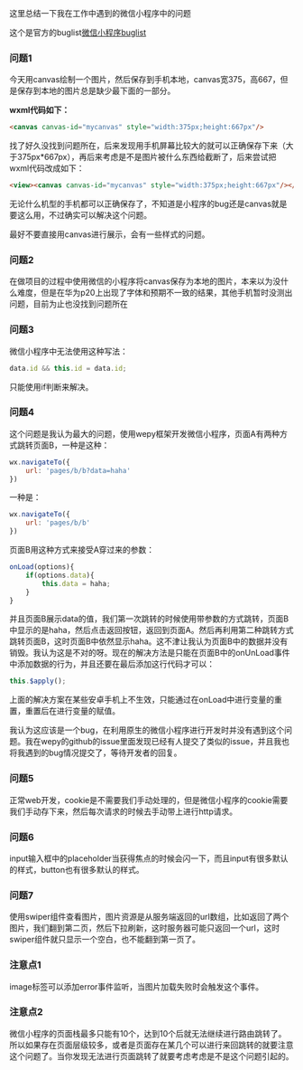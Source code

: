 这里总结一下我在工作中遇到的微信小程序中的问题

这个是官方的buglist[微信小程序buglist](https://developers.weixin.qq.com/community/develop/buglist)

### 问题1

今天用canvas绘制一个图片，然后保存到手机本地，canvas宽375，高667，但是保存到本地的图片总是缺少最下面的一部分。

**wxml代码如下：**

```html
<canvas canvas-id="mycanvas" style="width:375px;height:667px"/>
```

找了好久没找到问题所在，后来发现用手机屏幕比较大的就可以正确保存下来（大于375px*667px），再后来考虑是不是图片被什么东西给截断了，后来尝试把wxml代码改成如下：

```html
<view><canvas canvas-id="mycanvas" style="width:375px;height:667px"/></view>
```

无论什么机型的手机都可以正确保存了，不知道是小程序的bug还是canvas就是要这么用，不过确实可以解决这个问题。

最好不要直接用canvas进行展示，会有一些样式的问题。

### 问题2

在做项目的过程中使用微信的小程序将canvas保存为本地的图片，本来以为没什么难度，但是在华为p20上出现了字体和预期不一致的结果，其他手机暂时没测出问题，目前为止也没找到问题所在

### 问题3

微信小程序中无法使用这种写法：

```js
data.id && this.id = data.id;
```

只能使用if判断来解决。

### 问题4

这个问题是我认为最大的问题，使用wepy框架开发微信小程序，页面A有两种方式跳转页面B，一种是这种：

```js
wx.navigateTo({
    url: 'pages/b/b?data=haha'
})
```

一种是：

```js
wx.navigateTo({
    url: 'pages/b/b'
})
```

页面B用这种方式来接受A穿过来的参数：

```js
onLoad(options){
    if(options.data){
        this.data = haha;
    }
}
```

并且页面B展示data的值，我们第一次跳转的时候使用带参数的方式跳转，页面B中显示的是haha，然后点击返回按钮，返回到页面A。然后再利用第二种跳转方式跳转页面B，这时页面B中依然显示haha。这不津让我认为页面B中的数据并没有销毁。我认为这是不对的呀。现在的解决方法是只能在页面B中的onUnLoad事件中添加数据的行为，并且还要在最后添加这行代码才可以：

```js
this.$apply();
```

上面的解决方案在某些安卓手机上不生效，只能通过在onLoad中进行变量的重置，重置后在进行变量的赋值。

我认为这应该是一个bug，在利用原生的微信小程序进行开发时并没有遇到这个问题。我在wepy的github的issue里面发现已经有人提交了类似的issue，并且我也将我遇到的bug情况提交了，等待开发者的回复。

### 问题5

正常web开发，cookie是不需要我们手动处理的，但是微信小程序的cookie需要我们手动存下来，然后每次请求的时候去手动带上进行http请求。

### 问题6

input输入框中的placeholder当获得焦点的时候会闪一下，而且input有很多默认的样式，button也有很多默认的样式。

### 问题7

使用swiper组件查看图片，图片资源是从服务端返回的url数组，比如返回了两个图片，我们翻到第二页，然后下拉刷新，这时服务器可能只返回一个url，这时swiper组件就只显示一个空白，也不能翻到第一页了。

### 注意点1

image标签可以添加error事件监听，当图片加载失败时会触发这个事件。

### 注意点2

微信小程序的页面栈最多只能有10个，达到10个后就无法继续进行路由跳转了。所以如果存在页面层级较多，或者是页面存在某几个可以进行来回跳转的就要注意这个问题了。当你发现无法进行页面跳转了就要考虑考虑是不是这个问题引起的。